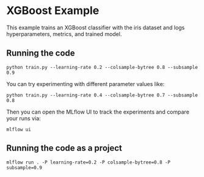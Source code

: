 # XGBoost Example

This example trains an XGBoost classifier with the iris dataset and logs hyperparameters, metrics, and trained model.

## Running the code

```
python train.py --learning-rate 0.2 --colsample-bytree 0.8 --subsample 0.9
```
You can try experimenting with different parameter values like:
```
python train.py --learning-rate 0.4 --colsample-bytree 0.7 --subsample 0.8
```

Then you can open the MLflow UI to track the experiments and compare your runs via:
```
mlflow ui
```


## Running the code as a project

```
mlflow run . -P learning-rate=0.2 -P colsample-bytree=0.8 -P subsample=0.9
```
